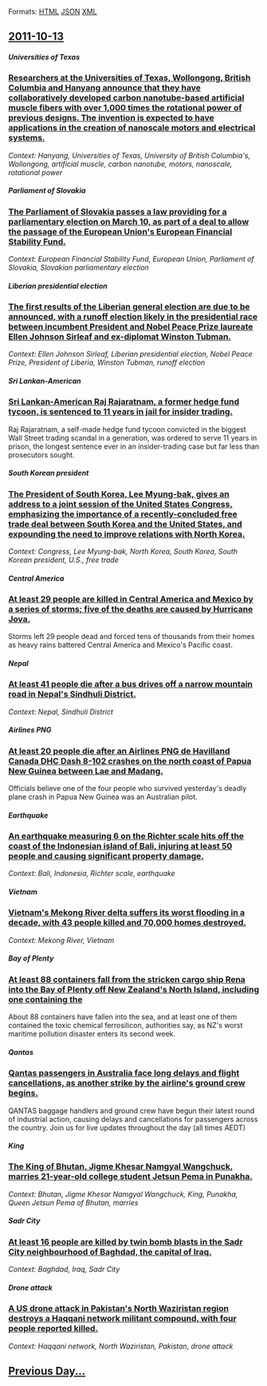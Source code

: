 
Formats: [HTML](2011/10/13/index.html)  [JSON](2011/10/13/index.json)  [XML](2011/10/13/index.xml)  

## [2011-10-13](/news/2011/10/13/index.md)

##### Universities of Texas
### [Researchers at the Universities of Texas, Wollongong, British Columbia and Hanyang announce that they have collaboratively developed carbon nanotube-based artificial muscle fibers with over 1,000 times the rotational power of previous designs. The invention is expected to have applications in the creation of nanoscale motors and electrical systems. ](/news/2011/10/13/researchers-at-the-universities-of-texas-wollongong-british-columbia-and-hanyang-announce-that-they-have-collaboratively-developed-carbon.md)
_Context: Hanyang, Universities of Texas, University of British Columbia's, Wollongong, artificial muscle, carbon nanotube, motors, nanoscale, rotational power_

##### Parliament of Slovakia
### [The Parliament of Slovakia passes a law providing for a parliamentary election on March 10, as part of a deal to allow the passage of the European Union's European Financial Stability Fund. ](/news/2011/10/13/the-parliament-of-slovakia-passes-a-law-providing-for-a-parliamentary-election-on-march-10-as-part-of-a-deal-to-allow-the-passage-of-the-eu.md)
_Context: European Financial Stability Fund, European Union, Parliament of Slovakia, Slovakian parliamentary election_

##### Liberian presidential election
### [The first results of the Liberian general election are due to be announced, with a runoff election likely in the presidential race between incumbent President and Nobel Peace Prize laureate Ellen Johnson Sirleaf and ex-diplomat Winston Tubman. ](/news/2011/10/13/the-first-results-of-the-liberian-general-election-are-due-to-be-announced-with-a-runoff-election-likely-in-the-presidential-race-between-i.md)
_Context: Ellen Johnson Sirleaf, Liberian presidential election, Nobel Peace Prize, President of Liberia, Winston Tubman, runoff election_

##### Sri Lankan-American
### [Sri Lankan-American Raj Rajaratnam, a former hedge fund tycoon, is sentenced to 11 years in jail for insider trading. ](/news/2011/10/13/sri-lankan-american-raj-rajaratnam-a-former-hedge-fund-tycoon-is-sentenced-to-11-years-in-jail-for-insider-trading.md)
Raj Rajaratnam, a self-made hedge fund tycoon convicted in the biggest Wall Street trading scandal in a generation, was ordered to serve 11 years in prison, the longest sentence ever in an insider-trading case but far less than prosecutors sought.

##### South Korean president
### [The President of South Korea, Lee Myung-bak, gives an address to a joint session of the United States Congress, emphasizing the importance of a recently-concluded free trade deal between South Korea and the United States, and expounding the need to improve relations with North Korea. ](/news/2011/10/13/the-president-of-south-korea-lee-myung-bak-gives-an-address-to-a-joint-session-of-the-united-states-congress-emphasizing-the-importance-o.md)
_Context: Congress, Lee Myung-bak, North Korea, South Korea, South Korean president, U.S., free trade_

##### Central America
### [At least 29 people are killed in Central America and Mexico by a series of storms; five of the deaths are caused by Hurricane Jova. ](/news/2011/10/13/at-least-29-people-are-killed-in-central-america-and-mexico-by-a-series-of-storms-five-of-the-deaths-are-caused-by-hurricane-jova.md)
Storms left 29 people dead and forced tens of thousands from their homes as heavy rains battered Central America and Mexico&#039;s Pacific coast.

##### Nepal
### [At least 41 people die after a bus drives off a narrow mountain road in Nepal's Sindhuli District. ](/news/2011/10/13/at-least-41-people-die-after-a-bus-drives-off-a-narrow-mountain-road-in-nepal-s-sindhuli-district.md)
_Context: Nepal, Sindhuli District_

##### Airlines PNG
### [At least 20 people die after an Airlines PNG de Havilland Canada DHC Dash 8-102 crashes on the north coast of Papua New Guinea between Lae and Madang. ](/news/2011/10/13/at-least-20-people-die-after-an-airlines-png-de-havilland-canada-dhc-dash-8-102-crashes-on-the-north-coast-of-papua-new-guinea-between-lae-a.md)
Officials believe one of the four people who survived yesterday&#039;s deadly plane crash in Papua New Guinea was an Australian pilot.

##### Earthquake
### [An earthquake measuring 6 on the Richter scale hits off the coast of the Indonesian island of Bali, injuring at least 50 people and causing significant property damage. ](/news/2011/10/13/an-earthquake-measuring-6-on-the-richter-scale-hits-off-the-coast-of-the-indonesian-island-of-bali-injuring-at-least-50-people-and-causing.md)
_Context: Bali, Indonesia, Richter scale, earthquake_

##### Vietnam
### [Vietnam's Mekong River delta suffers its worst flooding in a decade, with 43 people killed and 70,000 homes destroyed. ](/news/2011/10/13/vietnam-s-mekong-river-delta-suffers-its-worst-flooding-in-a-decade-with-43-people-killed-and-70-000-homes-destroyed.md)
_Context: Mekong River, Vietnam_

##### Bay of Plenty
### [At least 88 containers fall from the stricken cargo ship Rena into the Bay of Plenty off New Zealand's North Island, including one containing the ](/news/2011/10/13/at-least-88-containers-fall-from-the-stricken-cargo-ship-rena-into-the-bay-of-plenty-off-new-zealand-s-north-island-including-one-containin.md)
About 88 containers have fallen into the sea, and at least one of them contained the toxic chemical ferrosilicon, authorities say, as NZ&#039;s worst maritime pollution disaster enters its second week.

##### Qantas
### [Qantas passengers in Australia face long delays and flight cancellations, as another strike by the airline's ground crew begins. ](/news/2011/10/13/qantas-passengers-in-australia-face-long-delays-and-flight-cancellations-as-another-strike-by-the-airline-s-ground-crew-begins.md)
QANTAS baggage handlers and ground crew have begun their latest round of industrial action, causing delays and cancellations for passengers across the country. Join us for live updates throughout the day (all times AEDT)

##### King
### [The King of Bhutan, Jigme Khesar Namgyal Wangchuck, marries 21-year-old college student Jetsun Pema in Punakha. ](/news/2011/10/13/the-king-of-bhutan-jigme-khesar-namgyal-wangchuck-marries-21-year-old-college-student-jetsun-pema-in-punakha.md)
_Context: Bhutan, Jigme Khesar Namgyal Wangchuck, King, Punakha, Queen Jetsun Pema of Bhutan, marries_

##### Sadr City
### [At least 16 people are killed by twin bomb blasts in the Sadr City neighbourhood of Baghdad, the capital of Iraq. ](/news/2011/10/13/at-least-16-people-are-killed-by-twin-bomb-blasts-in-the-sadr-city-neighbourhood-of-baghdad-the-capital-of-iraq.md)
_Context: Baghdad, Iraq, Sadr City_

##### Drone attack
### [A US drone attack in Pakistan's North Waziristan region destroys a Haqqani network militant compound, with four people reported killed. ](/news/2011/10/13/a-us-drone-attack-in-pakistan-s-north-waziristan-region-destroys-a-haqqani-network-militant-compound-with-four-people-reported-killed.md)
_Context: Haqqani network, North Waziristan, Pakistan, drone attack_

## [Previous Day...](/news/2011/10/12/index.md)

